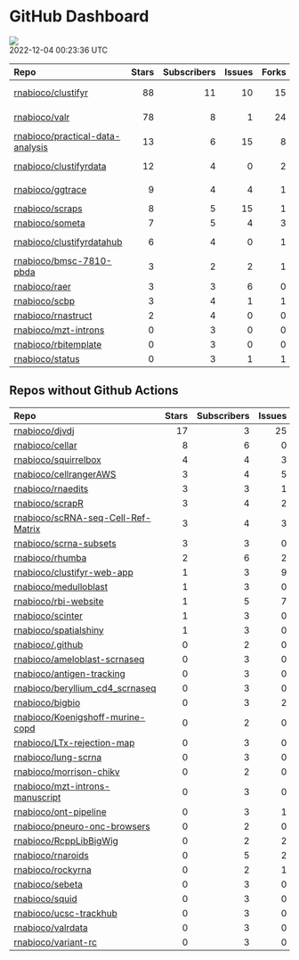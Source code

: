 GitHub Dashboard
================

![](https://github.com/rnabioco/status/workflows/Render%20Status/badge.svg)  
2022-12-04 00:23:36 UTC

| Repo                                                                                    | Stars | Subscribers | Issues | Forks | Status                                                                                                                                                                                                                                                                                                                                                                                                                                                                                                                                                                      | Commit                                                                                                                                                 |
|:----------------------------------------------------------------------------------------|------:|------------:|-------:|------:|:----------------------------------------------------------------------------------------------------------------------------------------------------------------------------------------------------------------------------------------------------------------------------------------------------------------------------------------------------------------------------------------------------------------------------------------------------------------------------------------------------------------------------------------------------------------------------|:-------------------------------------------------------------------------------------------------------------------------------------------------------|
| [rnabioco/clustifyr](https://github.com/rnabioco/clustifyr)                             |    88 |          11 |     10 |    15 | [![](https://github.com/rnabioco/clustifyr/workflows/R-CMD-check/badge.svg)](https://github.com/rnabioco/clustifyr/actions/runs/3412046857) [![](https://github.com/rnabioco/clustifyr/workflows/BiocCheck/badge.svg)](https://github.com/rnabioco/clustifyr/actions/runs/3412046853) [![](https://github.com/rnabioco/clustifyr/workflows/pkgdown/badge.svg)](https://github.com/rnabioco/clustifyr/actions/runs/3412046863) [![](https://github.com/rnabioco/clustifyr/workflows/test-coverage/badge.svg)](https://github.com/rnabioco/clustifyr/actions/runs/3412046854) | <a href="https://github.com/rnabioco/clustifyr/commit/4dad838dc88b6084a1b2545651e6573e05d4c591" title="bump z version to propagate changes">4dad83</a> |
| [rnabioco/valr](https://github.com/rnabioco/valr)                                       |    78 |           8 |      1 |    24 | [![](https://github.com/rnabioco/valr/workflows/R-CMD-check/badge.svg)](https://github.com/rnabioco/valr/actions/runs/3558996617) [![](https://github.com/rnabioco/valr/workflows/pkgdown/badge.svg)](https://github.com/rnabioco/valr/actions/runs/3558996615) [![](https://github.com/rnabioco/valr/workflows/test-coverage/badge.svg)](https://github.com/rnabioco/valr/actions/runs/3558996616)                                                                                                                                                                         | <a href="https://github.com/rnabioco/valr/commit/7e3c606b58229fe0fef608d6df53fc7021d82984" title="use tidy eval in `aes`">7e3c60</a>                   |
| [rnabioco/practical-data-analysis](https://github.com/rnabioco/practical-data-analysis) |    13 |           6 |     15 |     8 | [![](https://github.com/rnabioco/practical-data-analysis/workflows/R-CMD-check/badge.svg)](https://github.com/rnabioco/practical-data-analysis/actions/runs/2626401706) [![](https://github.com/rnabioco/practical-data-analysis/workflows/pkgdown/badge.svg)](https://github.com/rnabioco/practical-data-analysis/actions/runs/2626401704)                                                                                                                                                                                                                                 | <a href="https://github.com/rnabioco/practical-data-analysis/commit/676e05830a1a65bd5d978f124cc120b2954c527f" title="reformat description">676e05</a>  |
| [rnabioco/clustifyrdata](https://github.com/rnabioco/clustifyrdata)                     |    12 |           4 |      0 |     2 | [![](https://github.com/rnabioco/clustifyrdata/workflows/R-CMD-check/badge.svg)](https://github.com/rnabioco/clustifyrdata/actions/runs/3390042376) [![](https://github.com/rnabioco/clustifyrdata/workflows/pkgdown/badge.svg)](https://github.com/rnabioco/clustifyrdata/actions/runs/3390042388) [![](https://github.com/rnabioco/clustifyrdata/workflows/BiocCheck/badge.svg)](https://github.com/rnabioco/clustifyrdata/actions/runs/3390042372)                                                                                                                       | <a href="https://github.com/rnabioco/clustifyrdata/commit/ea78504bae6c5d21a24e73da31817e625d10d974" title="update readme">ea7850</a>                   |
| [rnabioco/ggtrace](https://github.com/rnabioco/ggtrace)                                 |     9 |           4 |      4 |     1 | [![](https://github.com/rnabioco/ggtrace/workflows/R-CMD-check/badge.svg)](https://github.com/rnabioco/ggtrace/actions/runs/2559285282) [![](https://github.com/rnabioco/ggtrace/workflows/pkgdown/badge.svg)](https://github.com/rnabioco/ggtrace/actions/runs/2559285284) [![](https://github.com/rnabioco/ggtrace/workflows/test-coverage/badge.svg)](https://github.com/rnabioco/ggtrace/actions/runs/2559285285)                                                                                                                                                       | <a href="https://github.com/rnabioco/ggtrace/commit/10a718453d0f925d9139321b7a992addc04ad4b1" title="Increment version number">10a718</a>              |
| [rnabioco/scraps](https://github.com/rnabioco/scraps)                                   |     8 |           5 |     15 |     1 | [![](https://github.com/rnabioco/scraps/workflows/snakemake-run/badge.svg)](https://github.com/rnabioco/scraps/actions/runs/2922114964)                                                                                                                                                                                                                                                                                                                                                                                                                                     | <a href="https://github.com/rnabioco/scraps/commit/f6b3642db76081592127ee17d350a4d829fa2041" title="Update README.md">f6b364</a>                       |
| [rnabioco/someta](https://github.com/rnabioco/someta)                                   |     7 |           5 |      4 |     3 | [![](https://github.com/rnabioco/someta/workflows/pkgdown/badge.svg)](https://github.com/rnabioco/someta/actions/runs/2573568259)                                                                                                                                                                                                                                                                                                                                                                                                                                           | <a href="https://github.com/rnabioco/someta/commit/8b6a3a5797b6cdc95da2b29c6f8f3c2bcb4c3e2e" title="062722">8b6a3a</a>                                 |
| [rnabioco/clustifyrdatahub](https://github.com/rnabioco/clustifyrdatahub)               |     6 |           4 |      0 |     1 | [![](https://github.com/rnabioco/clustifyrdatahub/workflows/BiocCheck/badge.svg)](https://github.com/rnabioco/clustifyrdatahub/actions/runs/3412646045) [![](https://github.com/rnabioco/clustifyrdatahub/workflows/R-CMD-check/badge.svg)](https://github.com/rnabioco/clustifyrdatahub/actions/runs/3412646046) [![](https://github.com/rnabioco/clustifyrdatahub/workflows/pkgdown/badge.svg)](https://github.com/rnabioco/clustifyrdatahub/actions/runs/3412646041)                                                                                                     | <a href="https://github.com/rnabioco/clustifyrdatahub/commit/b7636c24aee7fc27f90eead3bca5113964247d4f" title="bump z version">b7636c</a>               |
| [rnabioco/bmsc-7810-pbda](https://github.com/rnabioco/bmsc-7810-pbda)                   |     3 |           2 |      2 |     1 | [![](https://github.com/rnabioco/bmsc-7810-pbda/workflows/Render%20&%20Deploy%20distill%20site/badge.svg)](https://github.com/rnabioco/bmsc-7810-pbda/actions/runs/3604230857)                                                                                                                                                                                                                                                                                                                                                                                              | <a href="https://github.com/rnabioco/bmsc-7810-pbda/commit/58c708b6f7457d052dc3139a5ce81495abb46884" title="c3 updates from in-class">58c708</a>       |
| [rnabioco/raer](https://github.com/rnabioco/raer)                                       |     3 |           3 |      6 |     0 | [![](https://github.com/rnabioco/raer/workflows/R-CMD-check-bioc/badge.svg)](https://github.com/rnabioco/raer/actions/runs/3527401369)                                                                                                                                                                                                                                                                                                                                                                                                                                      | <a href="https://github.com/rnabioco/raer/commit/8b07fa8aa5741f073bbce3496c1817a0ccbab030" title="fix performance regression (#52)">8b07fa</a>         |
| [rnabioco/scbp](https://github.com/rnabioco/scbp)                                       |     3 |           4 |      1 |     1 | [![](https://github.com/rnabioco/scbp/workflows/R-CMD-check/badge.svg)](https://github.com/rnabioco/scbp/actions/runs/2472179187)                                                                                                                                                                                                                                                                                                                                                                                                                                           | <a href="https://github.com/rnabioco/scbp/commit/4338ee84bf689dc0c45593967c2e44f4bc471256" title="check for scoreMarkers output">4338ee</a>            |
| [rnabioco/rnastruct](https://github.com/rnabioco/rnastruct)                             |     2 |           4 |      0 |     0 | [![](https://github.com/rnabioco/rnastruct/workflows/github-actions/badge.svg)](https://github.com/rnabioco/rnastruct/actions/runs/845483933)                                                                                                                                                                                                                                                                                                                                                                                                                               | <a href="https://github.com/rnabioco/rnastruct/commit/e673a35b147d227c50ee4bba64de0f8e0dbcc132" title="Rename README.d to README.md">e673a3</a>        |
| [rnabioco/mzt-introns](https://github.com/rnabioco/mzt-introns)                         |     0 |           3 |      0 |     0 | [![](https://github.com/rnabioco/mzt-introns/workflows/github-actions/badge.svg)](https://github.com/rnabioco/mzt-introns/actions/runs/3516973000)                                                                                                                                                                                                                                                                                                                                                                                                                          | <a href="https://github.com/rnabioco/mzt-introns/commit/6589e44f8b3beadd8f27739d34bd31f0531bfa00" title="trigger gh-actions">6589e4</a>                |
| [rnabioco/rbitemplate](https://github.com/rnabioco/rbitemplate)                         |     0 |           3 |      0 |     0 | [![](https://github.com/rnabioco/rbitemplate/workflows/R-CMD-check/badge.svg)](https://github.com/rnabioco/rbitemplate/actions/runs/2757715739) [![](https://github.com/rnabioco/rbitemplate/workflows/pkgdown/badge.svg)](https://github.com/rnabioco/rbitemplate/actions/runs/2757715738)                                                                                                                                                                                                                                                                                 | <a href="https://github.com/rnabioco/rbitemplate/commit/11d121f15ef65e982e1f557b57a55ad02c05068a" title="more kristen">11d121</a>                      |
| [rnabioco/status](https://github.com/rnabioco/status)                                   |     0 |           3 |      1 |     1 | [![](https://github.com/rnabioco/status/workflows/Render%20Status/badge.svg)](https://github.com/rnabioco/status/actions/runs/3610874768)                                                                                                                                                                                                                                                                                                                                                                                                                                   | <a href="https://github.com/rnabioco/status/commit/0cbecceba4e66034509452f1c6709193d3daea2e" title="[status] 2022-11-27 00:28:11 UTC">0cbecc</a>       |

## Repos without Github Actions

| Repo                                                                                        | Stars | Subscribers | Issues | Forks |
|:--------------------------------------------------------------------------------------------|------:|------------:|-------:|------:|
| [rnabioco/djvdj](https://github.com/rnabioco/djvdj)                                         |    17 |           3 |     25 |     3 |
| [rnabioco/cellar](https://github.com/rnabioco/cellar)                                       |     8 |           6 |      0 |     1 |
| [rnabioco/squirrelbox](https://github.com/rnabioco/squirrelbox)                             |     4 |           4 |      3 |     2 |
| [rnabioco/cellrangerAWS](https://github.com/rnabioco/cellrangerAWS)                         |     3 |           4 |      5 |     1 |
| [rnabioco/rnaedits](https://github.com/rnabioco/rnaedits)                                   |     3 |           3 |      1 |     0 |
| [rnabioco/scrapR](https://github.com/rnabioco/scrapR)                                       |     3 |           4 |      2 |     0 |
| [rnabioco/scRNA-seq-Cell-Ref-Matrix](https://github.com/rnabioco/scRNA-seq-Cell-Ref-Matrix) |     3 |           4 |      3 |     1 |
| [rnabioco/scrna-subsets](https://github.com/rnabioco/scrna-subsets)                         |     3 |           3 |      0 |     2 |
| [rnabioco/rhumba](https://github.com/rnabioco/rhumba)                                       |     2 |           6 |      2 |     2 |
| [rnabioco/clustifyr-web-app](https://github.com/rnabioco/clustifyr-web-app)                 |     1 |           3 |      9 |     2 |
| [rnabioco/medulloblast](https://github.com/rnabioco/medulloblast)                           |     1 |           3 |      0 |     1 |
| [rnabioco/rbi-website](https://github.com/rnabioco/rbi-website)                             |     1 |           5 |      7 |     0 |
| [rnabioco/scinter](https://github.com/rnabioco/scinter)                                     |     1 |           3 |      0 |     0 |
| [rnabioco/spatialshiny](https://github.com/rnabioco/spatialshiny)                           |     1 |           3 |      0 |     0 |
| [rnabioco/.github](https://github.com/rnabioco/.github)                                     |     0 |           2 |      0 |     0 |
| [rnabioco/ameloblast-scrnaseq](https://github.com/rnabioco/ameloblast-scrnaseq)             |     0 |           3 |      0 |     0 |
| [rnabioco/antigen-tracking](https://github.com/rnabioco/antigen-tracking)                   |     0 |           3 |      0 |     2 |
| [rnabioco/beryllium_cd4_scrnaseq](https://github.com/rnabioco/beryllium_cd4_scrnaseq)       |     0 |           3 |      0 |     0 |
| [rnabioco/bigbio](https://github.com/rnabioco/bigbio)                                       |     0 |           3 |      2 |     0 |
| [rnabioco/Koenigshoff-murine-copd](https://github.com/rnabioco/Koenigshoff-murine-copd)     |     0 |           2 |      0 |     0 |
| [rnabioco/LTx-rejection-map](https://github.com/rnabioco/LTx-rejection-map)                 |     0 |           3 |      0 |     0 |
| [rnabioco/lung-scrna](https://github.com/rnabioco/lung-scrna)                               |     0 |           3 |      0 |     1 |
| [rnabioco/morrison-chikv](https://github.com/rnabioco/morrison-chikv)                       |     0 |           2 |      0 |     0 |
| [rnabioco/mzt-introns-manuscript](https://github.com/rnabioco/mzt-introns-manuscript)       |     0 |           3 |      0 |     0 |
| [rnabioco/ont-pipeline](https://github.com/rnabioco/ont-pipeline)                           |     0 |           3 |      1 |     1 |
| [rnabioco/pneuro-onc-browsers](https://github.com/rnabioco/pneuro-onc-browsers)             |     0 |           2 |      0 |     0 |
| [rnabioco/RcppLibBigWig](https://github.com/rnabioco/RcppLibBigWig)                         |     0 |           2 |      2 |     0 |
| [rnabioco/rnaroids](https://github.com/rnabioco/rnaroids)                                   |     0 |           5 |      2 |     1 |
| [rnabioco/rockyrna](https://github.com/rnabioco/rockyrna)                                   |     0 |           2 |      1 |     0 |
| [rnabioco/sebeta](https://github.com/rnabioco/sebeta)                                       |     0 |           3 |      0 |     0 |
| [rnabioco/squid](https://github.com/rnabioco/squid)                                         |     0 |           3 |      0 |     0 |
| [rnabioco/ucsc-trackhub](https://github.com/rnabioco/ucsc-trackhub)                         |     0 |           3 |      0 |     0 |
| [rnabioco/valrdata](https://github.com/rnabioco/valrdata)                                   |     0 |           3 |      0 |     0 |
| [rnabioco/variant-rc](https://github.com/rnabioco/variant-rc)                               |     0 |           3 |      0 |     0 |
